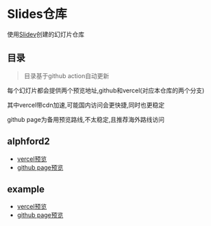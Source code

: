 # Slides仓库

使用[Slidev](https://github.com/slidevjs/slidev)创建的幻灯片仓库

## 目录

> 目录基于github action自动更新  

每个幻灯片都会提供两个预览地址,github和vercel(对应本仓库的两个分支)

其中vercel带cdn加速,可能国内访问会更快捷,同时也更稳定

github page为备用预览路线,不太稳定,且推荐海外路线访问

<!-- start -->



## alphford2 
- [vercel预览](https://https://slides.open17.vip/slides/alphford2) 
- [github page预览](https://open17.github.io/slides/alphford2)  

## example 
- [vercel预览](https://https://slides.open17.vip/slides/example) 
- [github page预览](https://open17.github.io/slides/example)  

<!-- end -->
